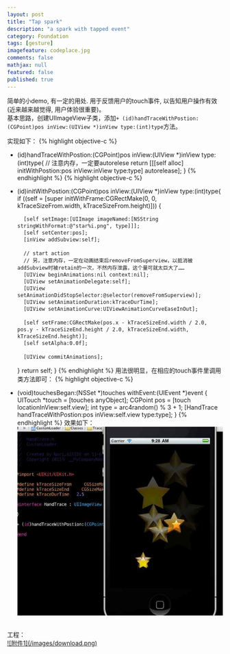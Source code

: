 ```yaml
---
layout: post
title: "Tap spark"
description: "a spark with tapped event"
category: Foundation
tags: [gesture]
imagefeature: codeplace.jpg
comments: false
mathjax: null
featured: false
published: true
---
```



简单的小demo, 有一定的用处. 用于反馈用户的touch事件, 以告知用户操作有效(近来越来越觉得, 用户体验很重要)。<br/>
基本思路，创建UIImageView子类，添加`+ (id)handTraceWithPostion:(CGPoint)pos inView:(UIView *)inView type:(int)type`方法。

实现如下：
{% highlight objective-c %}
+ (id)handTraceWithPostion:(CGPoint)pos inView:(UIView *)inView type:(int)type{
    // 注意内存，一定要autorelese
    return [[[self alloc] initWithPostion:pos inView:inView type:type] autorelease];
}
{% endhighlight %}
{% highlight objective-c %}
- (id)initWithPostion:(CGPoint)pos inView:(UIView *)inView type:(int)type{
    if ((self = [super initWithFrame:CGRectMake(0, 0, kTraceSizeFrom.width, kTraceSizeFrom.height)])) {
        
        [self setImage:[UIImage imageNamed:[NSString stringWithFormat:@"star%i.png", type]]];
        [self setCenter:pos];
        [inView addSubview:self];
        
        // start action
        // 另，注意内存，一定在动画结束后removeFromSuperview，以抵消被addSubview时被retain的一次，不然内存泄露，这个量可就太巨大了……
        [UIView beginAnimations:nil context:nil];
        [UIView setAnimationDelegate:self];
        [UIView setAnimationDidStopSelector:@selector(removeFromSuperview)];
        [UIView setAnimationDuration:kTraceDurTime];
        [UIView setAnimationCurve:UIViewAnimationCurveEaseInOut];
        
        [self setFrame:CGRectMake(pos.x - kTraceSizeEnd.width / 2.0, pos.y - kTraceSizeEnd.height / 2.0, kTraceSizeEnd.width, kTraceSizeEnd.height)];
        [self setAlpha:0.0f];
        
        [UIView commitAnimations];
    }
    return self;
}
{% endhighlight %}
用法很明显，在相应的touch事件里调用类方法即可：
{% highlight objective-c %}
- (void)touchesBegan:(NSSet *)touches withEvent:(UIEvent *)event {
    UITouch *touch = [touches anyObject];
    CGPoint pos = [touch locationInView:self.view];
    int type = arc4random() % 3 + 1;
    [HandTrace handTraceWithPostion:pos inView:self.view type:type];
}
{% endhighlight %}
效果如下：<br/>
![](/images/blog/tap-spark.jpg)
<br/>
工程：<br/>
<a href="http://pan.baidu.com/s/1qWPWXq8" target="_blank" title="工程源码">![附件1](/images/download.png)</a>